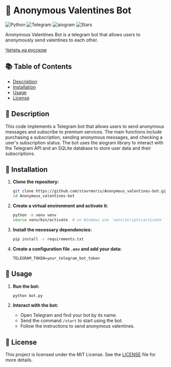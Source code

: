 # 💌 Anonymous Valentines Bot

![Python](https://img.shields.io/badge/Python-3.x-blue.svg)
![Telegram](https://img.shields.io/badge/Telegram-Bot-blue.svg)
![aiogram](https://img.shields.io/badge/aiogram-3.x-green.svg)
![Stars](https://img.shields.io/github/stars/stavrmoris/Anonymous_valentines-bot)

Anonymous Valentines Bot is a telegram bot that allows users to anonymously send valentines to each other.

[Читать на русском](README_RU.md)

## 📚 Table of Contents

- [Description](#-description)
- [Installation](#-installation)
- [Usage](#-usage)
- [License](#-license)

## 📜 Description

This code implements a Telegram bot that allows users to send anonymous messages and subscribe to premium services. The main functions include purchasing a subscription, sending anonymous messages, and checking a user's subscription status. The bot uses the aiogram library to interact with the Telegram API and an SQLite database to store user data and their subscriptions.

## 🔧 Installation

1. **Clone the repository:**
    ```bash
    git clone https://github.com/stavrmoris/Anonymous_valentines-bot.git
    cd Anonymous_valentines-bot
    ```

2. **Create a virtual environment and activate it:**
    ```bash
    python -m venv venv
    source venv/bin/activate  # on Windows use `venv\Scripts\activate`
    ```

3. **Install the necessary dependencies:**
    ```bash
    pip install -r requirements.txt
    ```

4. **Create a configuration file `.env` and add your data:**
    ```
    TELEGRAM_TOKEN=your_telegram_bot_token
    ```

## 🚀 Usage

1. **Run the bot:**
    ```bash
    python bot.py
    ```

2. **Interact with the bot:**
   - Open Telegram and find your bot by its name.
   - Send the command `/start` to start using the bot.
   - Follow the instructions to send anonymous valentines.
  

## 📄 License

This project is licensed under the MIT License. See the [LICENSE](LICENSE) file for more details.
